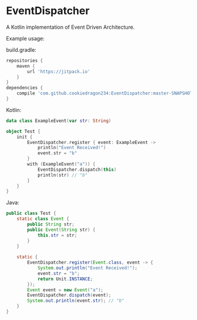 # EventDispatcher
A Kotlin implementation of Event Driven Architecture.

Example usage:

build.gradle:
```Groovy
repositories {
	maven {
		url 'https://jitpack.io'
	}
}
dependencies {
	compile 'com.github.cookiedragon234:EventDispatcher:master-SNAPSHOT'
}
```

Kotlin:
```Kotlin
data class ExampleEvent(var str: String)

object Test {
	init {
		EventDispatcher.register { event: ExampleEvent ->
			println("Event Received!")
			event.str = "b"
		}
		with (ExampleEvent("a")) {
			EventDispatcher.dispatch(this)
			println(str) // "b"
		}
	}
}
```

Java:
```Java
public class Test {
	static class Event {
		public String str;
		public Event(String str) {
			this.str = str;
		}
	}
	
	static {
		EventDispatcher.register(Event.class, event -> {
			System.out.println("Event Received!");
			event.str = "b";
			return Unit.INSTANCE;
		});
		Event event = new Event("a");
		EventDispatcher.dispatch(event);
		System.out.println(event.str); // "b"
	}
}
```
